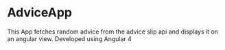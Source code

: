 # AdviceApp

This App fetches random advice from the advice slip api and displays it on an angular view. Developed using Angular 4
